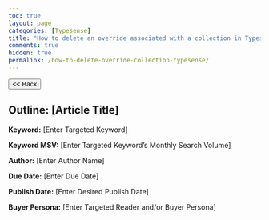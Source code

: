 ```yaml
---
toc: true
layout: page
categories: [Typesense]
title: "How to delete an override associated with a collection in Typesense?"
comments: true
hidden: true
permalink: /how-to-delete-override-collection-typesense/
---
```


<button class="back-button" onclick="window.history.back()"><< Back</button>

## Outline: [Article Title]

**Keyword:** [Enter Targeted Keyword]

**Keyword MSV:** [Enter Targeted Keyword’s Monthly Search Volume]

**Author:** [Enter Author Name]

**Due Date:** [Enter Due Date]

**Publish Date:** [Enter Desired Publish Date]

**Buyer Persona:** [Enter Targeted Reader and/or Buyer Persona]

<br>
